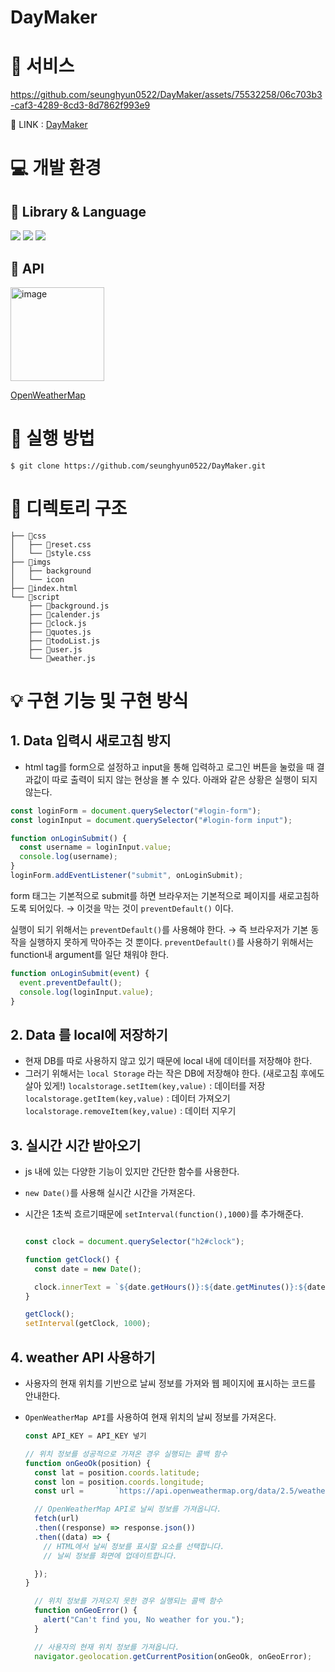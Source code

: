 # DayMaker

# 🌱 서비스

https://github.com/seunghyun0522/DayMaker/assets/75532258/06c703b3-caf3-4289-8cd3-8d7862f993e9

🔗 LINK : [DayMaker](https://seunghyun0522.github.io/DayMaker/)

# 💻 개발 환경

## 🔨 Library & Language

  <img src="https://img.shields.io/badge/Java Script-F7DF1E?style=for-the-badge&logo=javascript&logoColor=black"/> <img src="https://img.shields.io/badge/HTML5-E34F26?style=for-the-badge&logo=html5&logoColor=white"/> <img src="https://img.shields.io/badge/CSS3-1572B6?style=for-the-badge&logo=css3&amp;logoColor=white">    
## 🔨 API 
<img width="150" alt="image" src="https://github.com/seunghyun0522/DayMaker/assets/75532258/184906a0-c9ff-4dc1-9977-9f4e88aa5846">

[OpenWeatherMap](https://openweathermap.org/api)

# 🚀 실행 방법

```
$ git clone https://github.com/seunghyun0522/DayMaker.git
```

# 📁 디렉토리 구조
```
├── 📑css
│   ├── 📜reset.css
│   └── 📜style.css
├── 📑imgs
│   ├── background
│   └── icon
├── 📜index.html
└── 📑script
    ├── 📜background.js
    ├── 📜calender.js
    ├── 📜clock.js
    ├── 📜quotes.js
    ├── 📜todoList.js
    ├── 📜user.js
    └── 📜weather.js
```

# 💡 구현 기능 및 구현 방식

## 1. Data 입력시 새로고침 방지

- html tag를 form으로 설정하고 input을 통해 입력하고 로그인 버튼을 눌렀을 때 결과값이 따로 출력이 되지 않는 현상을 볼 수 있다.
아래와 같은 상황은 실행이 되지 않는다. 
```js
const loginForm = document.querySelector("#login-form");
const loginInput = document.querySelector("#login-form input");

function onLoginSubmit() {
  const username = loginInput.value;
  console.log(username);
}
loginForm.addEventListener("submit", onLoginSubmit);
```

form 태그는 기본적으로 submit를 하면 브라우저는 기본적으로 페이지를 새로고침하도록 되어있다. → 이것을 막는 것이 ```preventDefault()``` 이다.

실행이 되기 위해서는 ```preventDefault()```를 사용해야 한다. → 즉 브라우저가 기본 동작을 실행하지 못하게 막아주는 것 뿐이다.
```preventDefault()```를 사용하기 위해서는 function내 argument를 일단 채워야 한다.

```js
function onLoginSubmit(event) {
  event.preventDefault();
  console.log(loginInput.value);
}
```

## 2. Data 를 local에 저장하기

- 현재 DB를 따로 사용하지 않고 있기 때문에 local 내에 데이터를 저장해야 한다.
- 그러기 위해서는 ```local Storage``` 라는 작은 DB에 저장해야 한다. (새로고침 후에도 살아 있게!)
  ```localstorage.setItem(key,value)``` : 데이터를 저장 <br/>
  ```localstorage.getItem(key,value)``` : 데이터 가져오기<br/>
  ```localstorage.removeItem(key,value)``` : 데이터 지우기<br/>

## 3. 실시간 시간 받아오기

- js 내에 있는 다양한 기능이 있지만 간단한 함수를 사용한다.
- ```new Date()```를 사용해 실시간 시간을 가져온다.
- 시간은 1초씩 흐르기때문에 ```setInterval(function(),1000)```를 추가해준다.
  
  ```js

  const clock = document.querySelector("h2#clock");

  function getClock() {
    const date = new Date();

    clock.innerText = `${date.getHours()}:${date.getMinutes()}:${date.getSeconds()}`;
  }

  getClock();
  setInterval(getClock, 1000);
  ```

## 4. weather API 사용하기

- 사용자의 현재 위치를 기반으로 날씨 정보를 가져와 웹 페이지에 표시하는 코드를 안내한다.
- ```OpenWeatherMap API```를 사용하여 현재 위치의 날씨 정보를 가져온다.

  ```js
  const API_KEY = API_KEY 넣기

  // 위치 정보를 성공적으로 가져온 경우 실행되는 콜백 함수
  function onGeoOk(position) {
    const lat = position.coords.latitude;
    const lon = position.coords.longitude;
    const url =       `https://api.openweathermap.org/data/2.5/weatherlat=${lat}&lon=${lon}&appid=${API_KEY}&units=metric`    ;

    // OpenWeatherMap API로 날씨 정보를 가져옵니다.
    fetch(url)
    .then((response) => response.json())
    .then((data) => {
      // HTML에서 날씨 정보를 표시할 요소를 선택합니다.
      // 날씨 정보를 화면에 업데이트합니다.
  
    });
  }

    // 위치 정보를 가져오지 못한 경우 실행되는 콜백 함수
    function onGeoError() {
      alert("Can't find you, No weather for you.");
    }

    // 사용자의 현재 위치 정보를 가져옵니다.
    navigator.geolocation.getCurrentPosition(onGeoOk, onGeoError);
    ```

